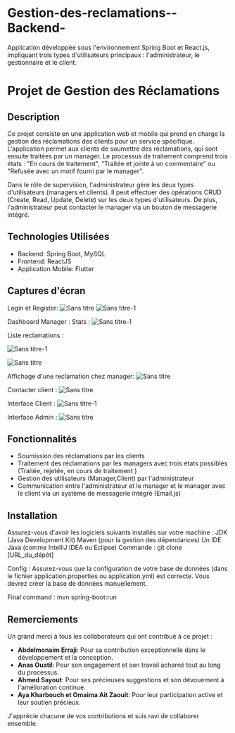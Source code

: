 # Gestion-des-reclamations--Backend-
Application développée sous l'environnement Spring Boot et React.js, impliquant trois types d'utilisateurs principaux : l'administrateur, le gestionnaire et le client.
# Projet de Gestion des Réclamations

## Description
Ce projet consiste en une application web et mobile qui prend en charge la gestion des réclamations des clients pour un service spécifique. L'application permet aux clients de soumettre des réclamations, qui sont ensuite traitées par un manager. Le processus de traitement comprend trois états : "En cours de traitement", "Traitée et jointe à un commentaire" ou "Refusée avec un motif fourni par le manager".

Dans le rôle de supervision, l'administrateur gère les deux types d'utilisateurs (managers et clients). Il peut effectuer des opérations CRUD (Create, Read, Update, Delete) sur les deux types d'utilisateurs. De plus, l'administrateur peut contacter le manager via un bouton de messagerie intégré.

## Technologies Utilisées
- Backend: Spring Boot, MySQL
- Frontend: ReactJS
- Application Mobile: Flutter

## Captures d'écran
Login et Register:
![Sans titre](https://github.com/NabilSas/Gestion-des-reclamations--Backend-/assets/101131509/b6c80457-1223-461b-82a2-bd90e7a57a04)
![Sans titre-1](https://github.com/NabilSas/Gestion-des-reclamations--Backend-/assets/101131509/5b0988a6-6205-44e3-961a-41a75c0a6a3f)

Dashboard Manager :
   Stats :
![Sans titre-1](https://github.com/NabilSas/Gestion-des-reclamations--Backend-/assets/101131509/93634901-099f-41c3-b44b-8cb06029260b)

   Liste reclamations :
 
![Sans titre-1](https://github.com/NabilSas/Gestion-des-reclamations--Backend-/assets/101131509/118d8e92-f500-441d-b2e4-ba0bd8b07f19)

![Sans titre](https://github.com/NabilSas/Gestion-des-reclamations--Backend-/assets/101131509/45453e0a-1ef6-4622-bcb8-ae516adc3526)

   Affichage d'une reclamation chez manager: 
![Sans titre](https://github.com/NabilSas/Gestion-des-reclamations--Backend-/assets/101131509/95f77444-8a86-4687-ba67-63292c3bbc04)

   Contacter client :
![Sans titre](https://github.com/NabilSas/Gestion-des-reclamations--Backend-/assets/101131509/2aeaf754-4fcb-4f6f-b1fd-64104e622c0f)

Interface Client : 
![Sans titre-1](https://github.com/NabilSas/Gestion-des-reclamations--Backend-/assets/101131509/d1f55771-f726-4545-b677-ff8fce264ec9)

Interface Admin : 
![Sans titre](https://github.com/NabilSas/Gestion-des-reclamations--Backend-/assets/101131509/773b9bcd-089c-4f88-813f-e216a22838b5)

## Fonctionnalités
- Soumission des réclamations par les clients
- Traitement des réclamations par les managers avec trois états possibles (Traitée, rejetée, en cours de traitement )
- Gestion des utilisateurs (Manager,Client) par l'administrateur
- Communication entre l'administrateur et le manager et le manager avec le client via un système de messagerie intégré (Email.js)

## Installation
Assurez-vous d'avoir les logiciels suivants installés sur votre machine :
    JDK (Java Development Kit)
    Maven (pour la gestion des dépendances)
    Un IDE Java (comme IntelliJ IDEA ou Eclipse)
Commande :
git clone [URL_du_dépôt]

Config : 
Assurez-vous que la configuration de votre base de données (dans le fichier application.properties ou application.yml) est correcte. Vous devrez créer la base de données manuellement.

Final command :
mvn spring-boot:run
## Remerciements

Un grand merci à tous les collaborateurs qui ont contribué à ce projet :

- **Abdelmonaim Erraji**: Pour sa contribution exceptionnelle dans le développement et la conception.
- **Anas Ouatil**: Pour son engagement et son travail acharné tout au long du processus.
- **Ahmed Sayout**: Pour ses précieuses suggestions et son dévouement à l'amélioration continue.
- **Aya Kharbouch et Omaima Ait Zaouit**: Pour leur participation active et leur soutien précieux.

J'apprécie chacune de vos contributions et suis ravi de collaborer ensemble.



